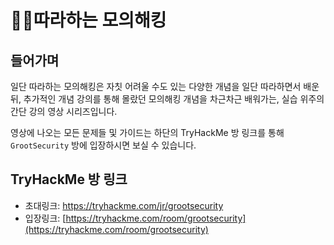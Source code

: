 # 🧑🤺따라하는 모의해킹

## 들어가며&#x20;

일단 따라하는 모의해킹은 자칫 어려울 수도 있는 다양한 개념을 일단 따라하면서 배운 뒤, 추가적인 개념 강의를 통해 몰랐던 모의해킹 개념을 차근차근 배워가는, 실습 위주의 간단 강의 영상 시리즈입니다.

영상에 나오는 모든 문제들 및 가이드는 하단의 TryHackMe 방 링크를 통해 `GrootSecurity` 방에 입장하시면 보실 수 있습니다.&#x20;

## TryHackMe 방 링크&#x20;

* 초대링크: [https://tryhackme.com/jr/grootsecurity ](https://tryhackme.com/jr/grootsecurity)
* 입장링크: [https://tryhackme.com/room/grootsecurity](https://tryhackme.com/room/grootsecurity)
